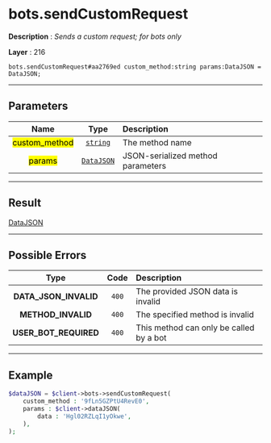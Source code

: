 # bots.sendCustomRequest

**Description** : *Sends a custom request; for bots only*

**Layer** : 216

```tl
bots.sendCustomRequest#aa2769ed custom_method:string params:DataJSON = DataJSON;
```

---

## Parameters

| Name | Type | Description |
| :---: | :---: | :--- |
| <mark>custom_method</mark> | [`string`](type/string) | The method name |
| <mark>params</mark> | [`DataJSON`](type/DataJSON) | JSON-serialized method parameters |

---

## Result

[DataJSON](type/DataJSON)

---

## Possible Errors

| Type | Code | Description |
| :---: | :---: | :--- |
| **DATA_JSON_INVALID** | `400` | The provided JSON data is invalid |
| **METHOD_INVALID** | `400` | The specified method is invalid |
| **USER_BOT_REQUIRED** | `400` | This method can only be called by a bot |

---

## Example

```php
$dataJSON = $client->bots->sendCustomRequest(
	custom_method : '9fLn5GZPtU4RevE0',
	params : $client->dataJSON(
		data : 'Hgl02RZLqI1yOkwe',
	),
);
```